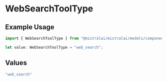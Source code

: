 # WebSearchToolType

## Example Usage

```typescript
import { WebSearchToolType } from "@mistralai/mistralai/models/components";

let value: WebSearchToolType = "web_search";
```

## Values

```typescript
"web_search"
```